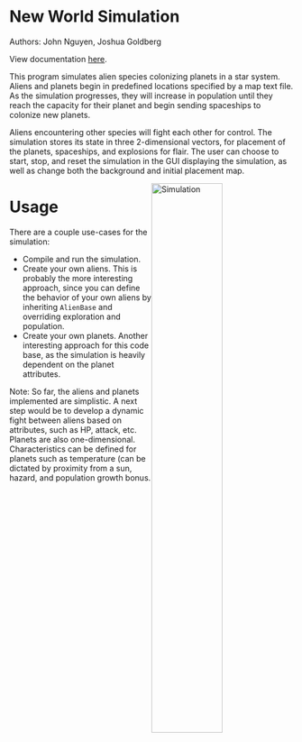 # New World Simulation

Authors: John Nguyen, Joshua Goldberg

View documentation [here](https://goldbergdata.github.io/newWorldSimulation/). 

This program simulates alien species colonizing planets in a star system. Aliens and planets begin in predefined locations specified by a map text file. As the simulation progresses, they will increase in population until they reach the capacity for their planet and begin sending spaceships to colonize new planets. 

Aliens encountering other species will fight each other for control. The simulation stores its state in three 2-dimensional vectors, for placement of the planets, spaceships, and explosions for flair. The user can choose to start, stop, and reset the simulation in the GUI displaying the simulation, as well as change both the background and initial placement map.

<img src="docs/newWorldSim.gif" alt="Simulation" width="50%" style="float: right">

# Usage

There are a couple use-cases for the simulation:

- Compile and run the simulation.
- Create your own aliens. This is probably the more interesting approach, since you can define the behavior of your own aliens by inheriting `AlienBase` and overriding exploration and population.
- Create your own planets. Another interesting approach for this code base, as the simulation is heavily dependent on the planet attributes.

Note: So far, the aliens and planets implemented are simplistic. A next step would be to develop a dynamic fight between aliens based on attributes, such as HP, attack, etc. Planets are also one-dimensional. Characteristics can be defined for planets such as temperature (can be dictated by proximity from a sun, hazard, and population growth bonus.
